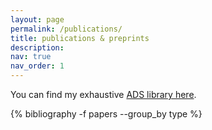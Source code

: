 ```yaml
---
layout: page
permalink: /publications/
title: publications & preprints
description: 
nav: true
nav_order: 1
---
```

You can find my exhaustive [ADS library here](https://ui.adsabs.harvard.edu/public-libraries/qxzKmgEMRxaA2gqe0jcS2Q).

<!-- _pages/publications.md -->

<!-- Bibsearch Feature -->

<!-- {% include bib_search.liquid %} -->

<div class="publications">

{% bibliography -f papers --group_by type %}

</div>
